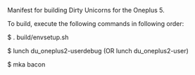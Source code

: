 
Manifest for building Dirty Unicorns for the Oneplus 5.

To build, execute the following commands in following order:

$ . build/envsetup.sh

$ lunch du_oneplus2-userdebug (OR lunch du_oneplus2-user)

$ mka bacon
